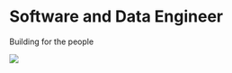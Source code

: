 # Software and Data Engineer
Building for the people

![](https://komarev.com/ghpvc/?username=Emad-Eldin-G) 
